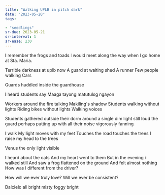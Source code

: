 ```yaml
---
title: "Walking UPLB in pitch dark"
date: "2023-05-20"
tags:

- "seedlings"
sr-due: 2023-05-21
sr-interval: 1
sr-ease: 230
---
```


I remember the frogs and toads I would meet along the way when I go home at Sta. Maria.

Terrible darkness at uplb now
A guard at waiting shed
A runner
Few people walking
Cars

Guards huddled inside the guardhouse

I heard students say
Maaga tayong matutulog ngayon

Workers around the fire talking
Makiling's shadow
Students walking without lights
Riding bikes without lights
Walking voices

Students gathered outside their dorm around a single dim light still loud the guard perhaps putting up with all their noise vigorously fanning

I walk
My light moves with my feet
Touches the road touches the trees
I raise my head to the trees

Venus the only light visible

I heard about the cats
And my heart went to them
But in the evening i walked still
And saw a frog flattened on the ground
And felt almost nothing
How was I different from the driver?

How will we ever truly love?
Will we ever be consistent?

Dalcielo all bright misty foggy bright
